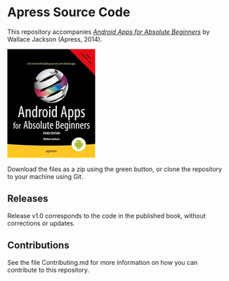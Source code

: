# Apress Source Code

This repository accompanies [*Android Apps for Absolute Beginners*](http://www.apress.com/9781484200209) by Wallace Jackson (Apress, 2014).

![Cover image](9781484200209.jpg)

Download the files as a zip using the green button, or clone the repository to your machine using Git.

## Releases

Release v1.0 corresponds to the code in the published book, without corrections or updates.

## Contributions

See the file Contributing.md for more information on how you can contribute to this repository.

